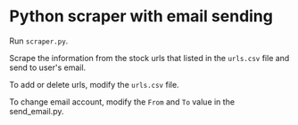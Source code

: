 # Python scraper with email sending

Run `scraper.py`. 

Scrape the information from the stock urls that listed in the `urls.csv` file and send to user's email.   

To add or delete urls, modify the `urls.csv` file.   

To change email account, modify the  `From` and `To` value in the send_email.py.  

